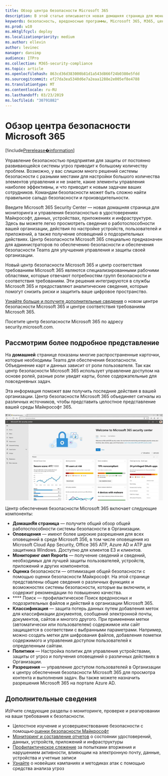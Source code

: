 ```yaml
---
title: Обзор центра безопасности Microsoft 365
description: В этой статье описывается новая домашняя страница для мониторинга и управления безопасностью в удостоверениях Майкрософт, данных, устройствах и приложениях.
keywords: безопасность, вредоносные программы, Microsoft 365, M365, центр безопасности, монитор, отчет, удостоверения, данные, устройства, приложения
ms.prod: w10
ms.mktglfcycl: deploy
ms.localizationpriority: medium
ms.author: ellevin
author: levinec
manager: dansimp
audience: ITPro
ms.collection: M365-security-compliance
ms.topic: article
ms.openlocfilehash: 863cd36d383000b81d1a543d866f24b0380e5fdd
ms.sourcegitcommit: ef27da3ea5340d6e7a2eaa1288e2e005ef8e4788
ms.translationtype: MT
ms.contentlocale: ru-RU
ms.lasthandoff: 03/23/2019
ms.locfileid: "30791882"
---
```

# <a name="overview-of-the-microsoft-365-security-center"></a>Обзор центра безопасности Microsoft 365

[!include[Prerelease�information](prerelease.md)]

Управление безопасностью предприятия для защиты от постоянно развивающейся системы угроз приводит к большому количеству проблем. Возможно, у вас слишком много решений системы безопасности с разными местами для настройки большого количества элементов управления и не знаете, какие элементы управления наиболее эффективны, и что приводит к новым задачам ваших сотрудников. Командам безопасности может быть сложно найти правильное сальдо безопасности и производительности.

Введите Microsoft 365 Security Center — новая домашняя страница для мониторинга и управления безопасностью в удостоверениях Майкрософт, данных, устройствах, приложениях и инфраструктуре. Здесь вы можете легко просмотреть сведения о работоспособности вашей организации, действия по настройке устройств, пользователей и приложений, а также получение оповещений о подозрительных действиях. Центр безопасности Microsoft 365 специально предназначен для администраторов по обеспечению безопасности и обеспечения безопасности Teams для улучшения управления и защиты своей организации.

Новый центр безопасности Microsoft 365 и центр соответствия требованиям Microsoft 365 являются специализированными рабочими областями, которые отвечают потребностям групп безопасности и соответствия требованиям. Эти решения интегрируются в службы Microsoft 365 и предоставляют аналитические сведения, которые помогут снизить риски и защитить ваше цифровое пространство.

[Узнайте больше и получите дополнительные сведения](https://docs.microsoft.com/en-us/office365/securitycompliance/microsoft-security-and-compliance) о новом центре безопасности Microsoft 365 и центре соответствия требованиям Microsoft 365.

Посетите центр безопасности Microsoft 365 по адресу security.microsoft.com.  

## <a name="lets-take-a-closer-look"></a>Рассмотрим более подробное представление

На **домашней** странице показаны многие распространенные карточки, которые необходимы Teams для обеспечения безопасности. Объединение карт и данных зависит от роли пользователя. Так как центр безопасности Microsoft 365 использует управление доступом на основе ролей, разные роли увидят карты, более содержательные для повседневных задач.  

Эта информация поможет вам получить последние действия в вашей организации. Центр безопасности Microsoft 365 объединяет сигналы из различных источников, чтобы представить целостное представление вашей среды Майкрософт 365.

![Домашняя страница безопасности Microsoft 365](./media/security-docs/home.jpg)

Центр обеспечения безопасности Microsoft 365 включает следующие компоненты:

* **ДомашнЯя страница** — получите общий обзор общей работоспособности системы безопасности в Организации.
* **Оповещения** — имеют более широкие разрешения для всех оповещений в среде Microsoft 356, в том числе оповещения из Microsoft Cloud App Security, Office 365 ATP, Azure AD и ATP для защитника Windows. Доступно для клиентов E3 и клиентов.  
* **Мониторинг _амп_ Reports** — получение сведений и сведений, необходимых для лучшей защиты пользователей, устройств, приложений и других компонентов. 
* **Оценка** безопасности — оптимизация общей безопасности с помощью оценки безопасности Майкрософт. На этой странице представлены общие сведения о различных функциях и возможностях системы безопасности, которые вы включили, и содержит рекомендации по повышению качества.
* **** Поиск — профилактическое Поиск вредоносных и подозрительных файлов и действий в организации Microsoft 365.
* **Классификация** — защита потерь данных путем добавления меток для классификации документов, сообщений электронной почты, документов, сайтов и многого другого. При применении метки (автоматически или пользователем) содержимое или сайт защищается в соответствии с выбранными параметрами. Например, можно создать метки для шифрования файлов, добавления пометки содержимого и управления доступом пользователей к определенным сайтам.
* **Политики** — Настройка политик для управления устройствами, защиты от угроз и получения оповещений о различных действиях в Организации.
* **Разрешения** — управление доступом пользователей в Организации к центру обеспечения безопасности Microsoft 365 для просмотра контента и выполнения задач. Вы также можете назначить разрешения Microsoft 365 на портале Azure AD.

## <a name="learn-more"></a>Дополнительные сведения

ИзУчите следующие разделы о мониторинге, проверке и реагировании на ваши требования к безопасности.

* Целостное изучение и усовершенствование безопасности с помощью [оценки безопасности Майкрософт](microsoft-secure-score.md)
* [Мониторинг и составление отчетов](monitoring-and-reporting.md) о состоянии удостоверений, данных, устройств, приложений и инфраструктуры
* [Профилактическое слежение](hunting.md) за попытками вторжения и нарушением активности, влияющим на электронную почту, данные, устройства и учетные записи
* [Узнайте](latest-attack-campaigns.md) о новейших кампаниях и методиках атак с помощью средства анализа угроз
